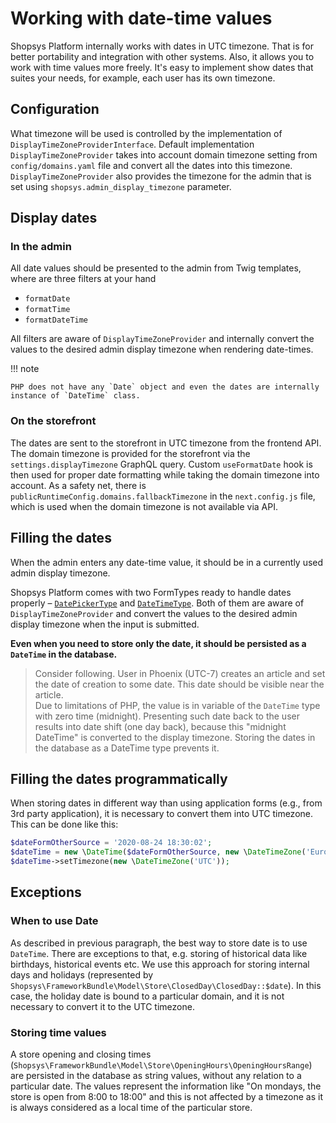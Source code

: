 # Working with date-time values

Shopsys Platform internally works with dates in UTC timezone.
That is for better portability and integration with other systems.
Also, it allows you to work with time values more freely.
It's easy to implement show dates that suites your needs, for example, each user has its own timezone.

## Configuration

What timezone will be used is controlled by the implementation of `DisplayTimeZoneProviderInterface`.
Default implementation `DisplayTimeZoneProvider` takes into account domain timezone setting from `config/domains.yaml` file and convert all the dates into this timezone.
`DisplayTimeZoneProvider` also provides the timezone for the admin that is set using `shopsys.admin_display_timezone` parameter.

## Display dates

### In the admin

All date values should be presented to the admin from Twig templates, where are three filters at your hand

-   `formatDate`
-   `formatTime`
-   `formatDateTime`

All filters are aware of `DisplayTimeZoneProvider` and internally convert the values to the desired admin display timezone when rendering date-times.

!!! note

    PHP does not have any `Date` object and even the dates are internally instance of `DateTime` class.

### On the storefront

The dates are sent to the storefront in UTC timezone from the frontend API.
The domain timezone is provided for the storefront via the `settings.displayTimezone` GraphQL query.
Custom `useFormatDate` hook is then used for proper date formatting while taking the domain timezone into account.
As a safety net, there is `publicRuntimeConfig.domains.fallbackTimezone` in the `next.config.js` file, which is used when the domain timezone is not available via API.

## Filling the dates

When the admin enters any date-time value, it should be in a currently used admin display timezone.

Shopsys Platform comes with two FormTypes ready to handle dates properly – [`DatePickerType`](./using-form-types.md#datepickertype) and [`DateTimeType`](./using-form-types.md#datetimetype).
Both of them are aware of `DisplayTimeZoneProvider` and convert the values to the desired admin display timezone when the input is submitted.

**Even when you need to store only the date, it should be persisted as a `DateTime` in the database.**

> Consider following. User in Phoenix (UTC-7) creates an article and set the date of creation to some date.
> This date should be visible near the article.  
> Due to limitations of PHP, the value is in variable of the `DateTime` type with zero time (midnight).
> Presenting such date back to the user results into date shift (one day back), because this "midnight DateTime" is converted to the display timezone.
> Storing the dates in the database as a DateTime type prevents it.

## Filling the dates programmatically

When storing dates in different way than using application forms (e.g., from 3rd party application), it is necessary to convert them into UTC timezone.
This can be done like this:

```php
$dateFormOtherSource = '2020-08-24 18:30:02';
$dateTime = new \DateTime($dateFormOtherSource, new \DateTimeZone('Europe/Prague'));
$dateTime->setTimezone(new \DateTimeZone('UTC'));
```

## Exceptions

### When to use Date

As described in previous paragraph, the best way to store date is to use `DateTime`.
There are exceptions to that, e.g. storing of historical data like birthdays, historical events etc.
We use this approach for storing internal days and holidays (represented by `Shopsys\FrameworkBundle\Model\Store\ClosedDay\ClosedDay::$date`).
In this case, the holiday date is bound to a particular domain, and it is not necessary to convert it to the UTC timezone.

### Storing time values

A store opening and closing times (`Shopsys\FrameworkBundle\Model\Store\OpeningHours\OpeningHoursRange`) are persisted in the database as string values, without any relation to a particular date.
The values represent the information like "On mondays, the store is open from 8:00 to 18:00" and this is not affected by a timezone as it is always considered as a local time of the particular store.

